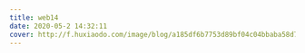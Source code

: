 ```yaml
---
title: web14
date: 2020-05-2 14:32:11
cover: http://f.huxiaodo.com/image/blog/a185df6b7753d89bf04c04bbaba58d78.jpg
---
```

